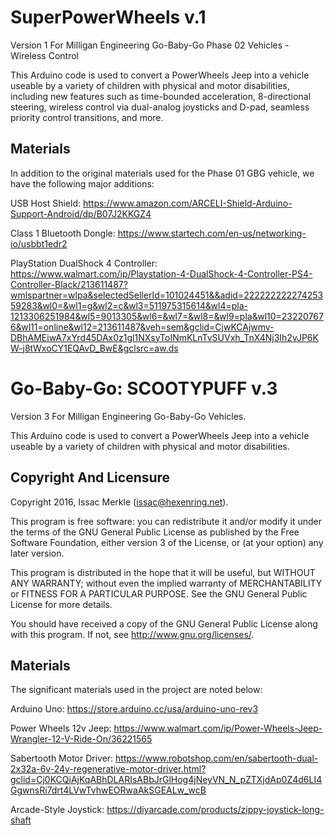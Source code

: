 # SuperPowerWheels v.1
Version 1
For Milligan Engineering Go-Baby-Go Phase 02 Vehicles - Wireless Control

This Arduino code is used to convert a PowerWheels Jeep into a vehicle useable by a variety of children with physical and motor disabilities, including new features such as time-bounded acceleration, 8-directional steering, wireless control via dual-analog joysticks and D-pad, seamless priority control transitions, and more.


Materials
---------
In addition to the original materials used for the Phase 01 GBG vehicle, we have the following major additions:

USB Host Shield: https://www.amazon.com/ARCELI-Shield-Arduino-Support-Android/dp/B07J2KKGZ4

Class 1 Bluetooth Dongle: https://www.startech.com/en-us/networking-io/usbbt1edr2

PlayStation DualShock 4 Controller: https://www.walmart.com/ip/Playstation-4-DualShock-4-Controller-PS4-Controller-Black/213611487?wmlspartner=wlpa&selectedSellerId=101024451&&adid=22222222227425359283&wl0=&wl1=g&wl2=c&wl3=511975315614&wl4=pla-1213306251984&wl5=9013305&wl6=&wl7=&wl8=&wl9=pla&wl10=232207676&wl11=online&wl12=213611487&veh=sem&gclid=CjwKCAjwmv-DBhAMEiwA7xYrd45DAx0z1gl1NXsyToINmKLnTvSUVxh_TnX4Nj3Ih2vJP6KW-j8tWxoCY1EQAvD_BwE&gclsrc=aw.ds










# Go-Baby-Go: SCOOTYPUFF v.3
Version 3
For Milligan Engineering Go-Baby-Go Vehicles.

This Arduino code is used to convert a PowerWheels Jeep into a vehicle useable by a variety of children with physical and motor disabilities.

Copyright And Licensure
---------
Copyright 2016, Issac Merkle (issac@hexenring.net).

This program is free software: you can redistribute it and/or modify it under the terms of the GNU General Public License as published by the Free Software Foundation, either version 3 of the License, or (at your option) any later version.

This program is distributed in the hope that it will be useful, but WITHOUT ANY WARRANTY; without even the implied warranty of MERCHANTABILITY or FITNESS FOR A PARTICULAR PURPOSE. See the GNU General Public License for more details.

You should have received a copy of the GNU General Public License along with this program.  If not, see <http://www.gnu.org/licenses/>.

Materials
---------
The significant materials used in the project are noted below:

Arduino Uno: https://store.arduino.cc/usa/arduino-uno-rev3

Power Wheels 12v Jeep: https://www.walmart.com/ip/Power-Wheels-Jeep-Wrangler-12-V-Ride-On/36221565

Sabertooth Motor Driver: https://www.robotshop.com/en/sabertooth-dual-2x32a-6v-24v-regenerative-motor-driver.html?gclid=Cj0KCQiAjKqABhDLARIsABbJrGlHog4jNeyVN_N_pZTXjdAp0Z4d6LI4GgwnsRi7drt4LVwTvhwEORwaAkSGEALw_wcB

Arcade-Style Joystick: https://diyarcade.com/products/zippy-joystick-long-shaft
